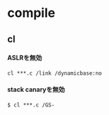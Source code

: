 # compile

## cl
#### ASLRを無効
```
cl ***.c /link /dynamicbase:no
```

#### stack canaryを無効
```
$ cl ***.c /GS- 
```
